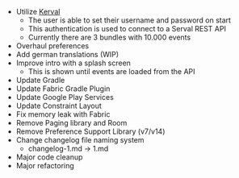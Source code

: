 - Utilize [Kerval](https://github.com/CryptoCopter/kerval)
  - The user is able to set their username and password on start
  - This authentication is used to connect to a Serval REST API
  - Currently there are 3 bundles with 10.000 events
- Overhaul preferences
- Add german translations (WIP)
- Improve intro with a splash screen
  - This is shown until events are loaded from the API
- Update Gradle
- Update Fabric Gradle Plugin
- Update Google Play Services
- Update Constraint Layout
- Fix memory leak with Fabric
- Remove Paging library and Room
- Remove Preference Support Library (v7/v14)
- Change changelog file naming system
  - changelog-1.md -> 1.md
- Major code cleanup
- Major refactoring